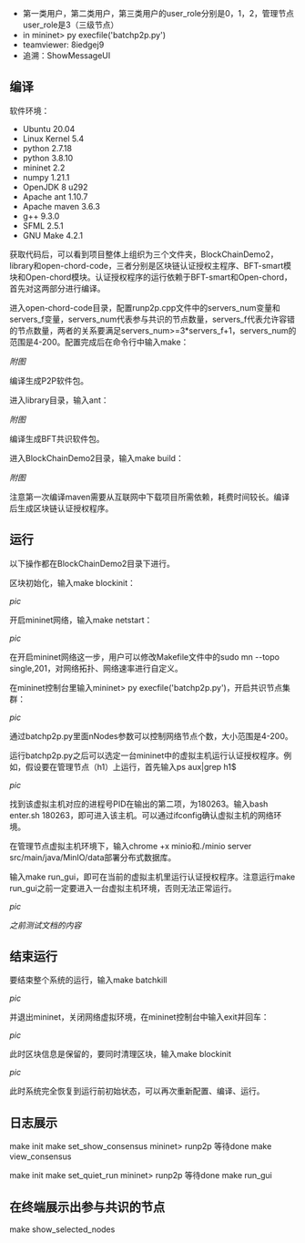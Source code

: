 * 第一类用户，第二类用户，第三类用户的user_role分别是0，1，2，管理节点user_role是3（三级节点）
* in mininet> py execfile('batchp2p.py')
* teamviewer: 8iedgej9
* 追溯：ShowMessageUI

## 编译

软件环境：
* Ubuntu 20.04
* Linux Kernel 5.4
* python 2.7.18
* python 3.8.10
* mininet 2.2
* numpy 1.21.1
* OpenJDK 8 u292
* Apache ant 1.10.7
* Apache maven 3.6.3
* g++ 9.3.0
* SFML 2.5.1
* GNU Make 4.2.1

获取代码后，可以看到项目整体上组织为三个文件夹，BlockChainDemo2，library和open-chord-code，三者分别是区块链认证授权主程序、BFT-smart模块和Open-chord模块。认证授权程序的运行依赖于BFT-smart和Open-chord，首先对这两部分进行编译。

进入open-chord-code目录，配置runp2p.cpp文件中的servers_num变量和servers_f变量，servers_num代表参与共识的节点数量，servers_f代表允许容错的节点数量，两者的关系要满足servers_num>=3*servers_f+1，servers_num的范围是4-200。配置完成后在命令行中输入make：

*附图*

编译生成P2P软件包。

进入library目录，输入ant：

*附图*

编译生成BFT共识软件包。

进入BlockChainDemo2目录，输入make build：

*附图*

注意第一次编译maven需要从互联网中下载项目所需依赖，耗费时间较长。编译后生成区块链认证授权程序。

## 运行

以下操作都在BlockChainDemo2目录下进行。

区块初始化，输入make blockinit：

*pic*

开启mininet网络，输入make netstart：

*pic*

在开启mininet网络这一步，用户可以修改Makefile文件中的sudo mn --topo single,201，对网络拓扑、网络速率进行自定义。

在mininet控制台里输入mininet> py execfile('batchp2p.py')，开启共识节点集群：

*pic*

通过batchp2p.py里面nNodes参数可以控制网络节点个数，大小范围是4-200。

运行batchp2p.py之后可以选定一台mininet中的虚拟主机运行认证授权程序。例如，假设要在管理节点（h1）上运行，首先输入ps aux|grep h1$

*pic*

找到该虚拟主机对应的进程号PID在输出的第二项，为180263。输入bash enter.sh 180263，即可进入该主机。可以通过ifconfig确认虚拟主机的网络环境。

在管理节点虚拟主机环境下，输入chrome +x minio和./minio server src/main/java/MinIO/data部署分布式数据库。

输入make run_gui，即可在当前的虚拟主机里运行认证授权程序。注意运行make run_gui之前一定要进入一台虚拟主机环境，否则无法正常运行。

*pic*

*之前测试文档的内容*

## 结束运行

要结束整个系统的运行，输入make batchkill

*pic*

并退出mininet，关闭网络虚拟环境，在mininet控制台中输入exit并回车：

*pic*

此时区块信息是保留的，要同时清理区块，输入make blockinit

*pic*

此时系统完全恢复到运行前初始状态，可以再次重新配置、编译、运行。


## 日志展示

make init
make set_show_consensus
mininet> runp2p
等待done
make view_consensus

make init
make set_quiet_run
mininet> runp2p
等待done
make run_gui

## 在终端展示出参与共识的节点

make show_selected_nodes
